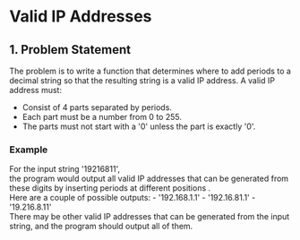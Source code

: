 # Valid IP Addresses

## 1. Problem Statement

The problem is to write a function that determines where to add periods to a decimal string so that the resulting string is a valid IP address. A valid IP address must:

-   Consist of 4 parts separated by periods.
-   Each part must be a number from 0 to 255.
-   The parts must not start with a '0' unless the part is exactly '0'.

### Example <br /> 
 For the input string '19216811', <br />
  the program would output all valid IP addresses that can be generated from these digits by inserting periods at different positions . <br /> 
 Here are a couple of possible outputs: - '192.168.1.1' - '192.16.81.1' - '19.216.8.11' <br />
 There may be other valid IP addresses that can be generated from the input string, and the program should output all of them.
